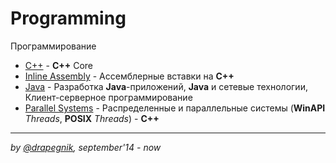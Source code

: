 # Programming
Программирование

* [C++](https://github.com/Drapegnik/bsu/tree/master/programming/c++) - **C++** Core
* [Inline Assembly](https://github.com/Drapegnik/bsu/tree/master/programming/inline-assembly) - Ассемблерные вставки на **C++**
* [Java](https://github.com/Drapegnik/bsu/tree/master/programming/java) - Разработка **Java**-приложений, **Java** и сетевые технологии, Клиент-серверное программирование
* [Parallel Systems](https://github.com/Drapegnik/bsu/tree/master/programming/parallel-systems) - Распределенные и параллельные системы (**WinAPI** *Threads*, **POSIX** *Threads*) - **C++**

***

*by [@drapegnik](https://github.com/Drapegnik), september'14 - now*